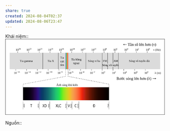```yaml
---
share: true
created: 2024-08-04T02:37
updated: 2024-08-06T23:47
---
```

Khái niệm:: 
![Phổ điện từ.png](../../assets/attachments/Ph%E1%BB%95%20%C4%91i%E1%BB%87n%20t%E1%BB%AB.png)

Nguồn:: 